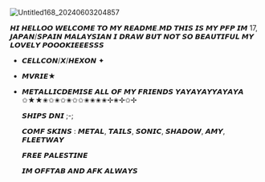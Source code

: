 ![Untitled168_20240603204857](https://github.com/sunrivse/sunrivse/assets/167609620/e57eff86-c685-4883-a564-329f05f3dfcf)



𝙃𝙄 𝙃𝙀𝙇𝙇𝙊𝙊 𝙒𝙀𝙇𝘾𝙊𝙈𝙀 𝙏𝙊 𝙈𝙔 𝙍𝙀𝘼𝘿𝙈𝙀.𝙈𝘿 𝙏𝙃𝙄𝙎 𝙄𝙎 𝙈𝙔 𝙋𝙁𝙋
𝙄𝙈 17, 𝙅𝘼𝙋𝘼𝙉/𝙎𝙋𝘼𝙄𝙉 𝙈𝘼𝙇𝘼𝙔𝙎𝙄𝘼𝙉
𝙄 𝘿𝙍𝘼𝙒 𝘽𝙐𝙏 𝙉𝙊𝙏 𝙎𝙊 𝘽𝙀𝘼𝙐𝙏𝙄𝙁𝙐𝙇
𝙈𝙔 𝙇𝙊𝙑𝙀𝙇𝙔 𝙋𝙊𝙊𝙊𝙆𝙄𝙀𝙀𝙀𝙎𝙎𝙎
- 𝘾𝙀𝙇𝙇𝘾𝙊𝙉/𝙓/𝙃𝙀𝙓𝙊𝙉 ✦
- 𝙈𝙑𝙍𝙄𝙀★
- 𝙈𝙀𝙏𝘼𝙇𝙇𝙄𝘾𝘿𝙀𝙈𝙄𝙎𝙀
 𝘼𝙇𝙇 𝙊𝙁 𝙈𝙔 𝙁𝙍𝙄𝙀𝙉𝘿𝙎 𝙔𝘼𝙔𝘼𝙔𝘼𝙔𝙔𝘼𝙔𝘼𝙔𝘼
  ✩★★✬✩✬✩✬✩✩✬✬✬✬✢✬✢✩✢

  𝙎𝙃𝙄𝙋𝙎 𝘿𝙉𝙄 ;-;

  
  𝘾𝙊𝙈𝙁 𝙎𝙆𝙄𝙉𝙎 : 𝙈𝙀𝙏𝘼𝙇, 𝙏𝘼𝙄𝙇𝙎, 𝙎𝙊𝙉𝙄𝘾, 𝙎𝙃𝘼𝘿𝙊𝙒, 𝘼𝙈𝙔, 𝙁𝙇𝙀𝙀𝙏𝙒𝘼𝙔

  𝙁𝙍𝙀𝙀 𝙋𝘼𝙇𝙀𝙎𝙏𝙄𝙉𝙀

  𝙄𝙈 𝙊𝙁𝙁𝙏𝘼𝘽 𝘼𝙉𝘿 𝘼𝙁𝙆 𝘼𝙇𝙒𝘼𝙔𝙎

  
